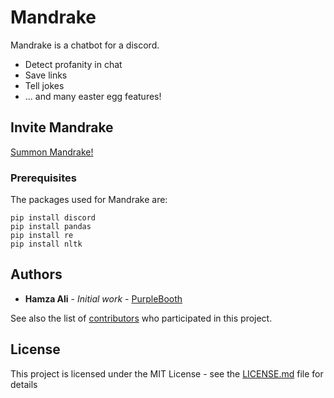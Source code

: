 # Mandrake

Mandrake is a chatbot for a discord.
* Detect profanity in chat
* Save links 
* Tell jokes
* ... and many easter egg features!


## Invite Mandrake
<a href="https://discordapp.com/oauth2/authorize?client_id=598252932802150407&scope=bot">Summon Mandrake!</a>
### Prerequisites
The packages used for Mandrake are:
```
pip install discord
pip install pandas 
pip install re
pip install nltk
```

## Authors

* **Hamza Ali** - *Initial work* - [PurpleBooth](https://github.com/ryzbaka)

See also the list of [contributors](https://github.com/ryzbaka/Mandrake/contributors) who participated in this project.

## License

This project is licensed under the MIT License - see the [LICENSE.md](https://github.com/ryzbaka/Mandrake/blob/master/LICENSE) file for details
